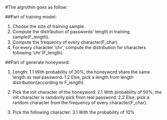 #The algrothm goes as follow:

##Part of training model:
1. Choose the size of training sample.
2. Compute the distribution of passwords' length in training sample(F_length).
3. Compute the frequency of every character(F_char).
4. For every character 'chr', compute the distribution for characters following 'chr'(F_length).

##Part of generate honeyword:
1. Length:
  1.1 With probability of 30%, the honeyword share the same length as real password.
  1.2 Else, pick a length from length distribution(according to F_length).
 
2. Pick the init character of the honeyword:
  2.1 With probability of 50%, the init character is ramdonly pick from real password.
  2.2 Else, pick a random character from the frequency of every character(F_char).

3. Pick the following character:
  3.1 With the probability of 10%
